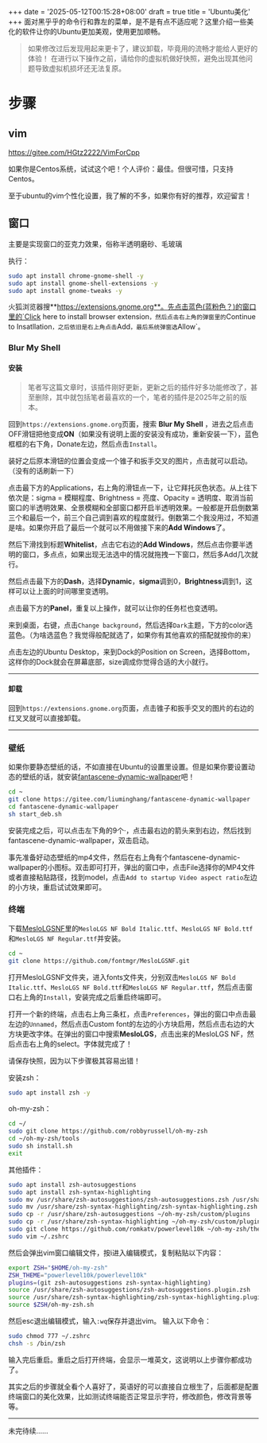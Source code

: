 +++
date = '2025-05-12T00:15:28+08:00'
draft = true
title = 'Ubuntu美化'
+++
面对黑乎乎的命令行和靠左的菜单，是不是有点不适应呢？这里介绍一些美化的软件让你的Ubuntu更加美观，使用更加顺畅。
<!--more-->

> 如果修改过后发现用起来更卡了，建议卸载，毕竟用的流畅才能给人更好的体验！
> 在进行以下操作之前，请给你的虚拟机做好快照，避免出现其他问题导致虚拟机损坏还无法复原。
# 步骤

## vim
https://gitee.com/HGtz2222/VimForCpp

如果你是Centos系统，试试这个吧！个人评价：最佳。但很可惜，只支持Centos。

至于ubuntu的vim个性化设置，我了解的不多，如果你有好的推荐，欢迎留言！

## 窗口

主要是实现窗口的亚克力效果，俗称半透明磨砂、毛玻璃

执行：
```bash
sudo apt install chrome-gnome-shell -y
sudo apt install gnome-shell-extensions -y
sudo apt install gnome-tweaks -y
```

火狐浏览器搜**https://extensions.gnome.org**。先点击蓝色(蓝粉色？)的窗口里的`Click here to install browser extension`，然后点击右上角的弹窗里的`Continue to Insatllation`，之后依旧是右上角点击`Add`，最后系统弹窗选`Allow`。

### Blur My Shell
#### 安装

> 笔者写这篇文章时，该插件刚好更新，更新之后的插件好多功能修改了，甚至删除，其中就包括笔者最喜欢的一个，笔者的插件是2025年之前的版本。

回到`https://extensions.gnome.org`页面，搜索 **Blur My Shell** ，进去之后点击OFF滑钮把他变成**ON**（如果没有说明上面的安装没有成功，重新安装一下），蓝色框框的右下角，Donate左边，然后点击`Install`。

装好之后原本滑钮的位置会变成一个锥子和扳手交叉的图片，点击就可以启动。（没有的话刷新一下）

点击最下方的Applications，右上角的滑钮点一下，让它拜托灰色状态。从上往下依次是：sigma = 模糊程度、Brightness = 亮度、Opacity = 透明度、取消当前窗口的半透明效果、全景模糊和全部窗口都开启半透明效果。一般都是开启倒数第三个和最后一个，前三个自己调到喜欢的程度就行。倒数第二个我没用过，不知道是啥。如果你开启了最后一个就可以不用做接下来的**Add Windows**了。

然后下滑找到标题**Whitelist**，点击它右边的**Add Windows**，然后点击你要半透明的窗口，多点点，如果出现无法选中的情况就拖拽一下窗口，然后多Add几次就行。

然后点击最下方的**Dash**，选择**Dynamic**，**sigma**调到0，**Brightness**调到1，这样可以让上面的时间哪里变透明。

点击最下方的**Panel**，重复以上操作，就可以让你的任务栏也变透明。

来到桌面，右键，点击`Change background`，然后选择`Dark`主题，下方的color选蓝色。（为啥选蓝色？我觉得般配就选了，如果你有其他喜欢的搭配就按你的来）

点击左边的Ubuntu Desktop，来到Dock的Position on Screen，选择Bottom，这样你的Dock就会在屏幕底部，size调成你觉得合适的大小就行。

---

#### 卸载
回到`https://extensions.gnome.org`页面，点击锥子和扳手交叉的图片的右边的红叉叉就可以直接卸载。

---

### 壁纸
如果你要静态壁纸的话，不如直接在Ubuntu的设置里设置。但是如果你要设置动态的壁纸的话，就安装[fantascene-dynamic-wallpaper](https://github.com/dependon/fantascene-dynamic-wallpaper)吧！

```bash
cd ~
git clone https://gitee.com/liuminghang/fantascene-dynamic-wallpaper
cd fantascene-dynamic-wallpaper
sh start_deb.sh
```

安装完成之后，可以点击左下角的9个·，点击最右边的箭头来到右边，然后找到fantascene-dynamic-wallpaper，双击启动。

事先准备好动态壁纸的mp4文件，然后在右上角有个fantascene-dynamic-wallpaper的小图标。双击即可打开，弹出的窗口中，点击File选择你的MP4文件或者直接粘贴路径，找到model，点击`Add to startup Video aspect ratio`左边的小方块，重启试试效果即可。

### 终端
下载[MesloLGSNF](https://github.com/fontmgr/MesloLGSNF/tree/main/fonts)里的`MesloLGS NF Bold Italic.ttf`、`MesloLGS NF Bold.ttf`和`MesloLGS NF Regular.ttf`并安装。

```bash
cd ~
git clone https://github.com/fontmgr/MesloLGSNF.git
```

打开MesloLGSNF文件夹，进入fonts文件夹，分别双击`MesloLGS NF Bold Italic.ttf`、`MesloLGS NF Bold.ttf`和`MesloLGS NF Regular.ttf`，然后点击窗口右上角的`Install`，安装完成之后重启终端即可。

打开一个新的终端，点击右上角三条杠，点击`Preferences`，弹出的窗口中点击最左边的`Unnamed`，然后点击Custom font的左边的小方块启用，然后点击右边的大方块更改字体。在弹出的窗口中搜索**MesloLGS**，点击出来的MesloLGS NF，然后点击右上角的select。字体就完成了！

请保存快照，因为以下步骤极其容易出错！

安装zsh：

```bash
sudo apt install zsh -y
```

oh-my-zsh：

```bash
cd ~/
sudo git clone https://github.com/robbyrussell/oh-my-zsh
cd ~/oh-my-zsh/tools
sudo sh install.sh
exit
```
其他插件：
```bash
sudo apt install zsh-autosuggestions
sudo apt install zsh-syntax-highlighting
sudo mv /usr/share/zsh-autosuggestions/zsh-autosuggestions.zsh /usr/share/zsh-autosuggestions/zsh-autosuggestions.plugin.zsh
sudo mv /usr/share/zsh-syntax-highlighting/zsh-syntax-highlighting.zsh /usr/share/zsh-syntax-highlighting/zsh-syntax-highlighting.plugin.zsh
sudo cp -r /usr/share/zsh-autosuggestions ~/oh-my-zsh/custom/plugins
sudo cp -r /usr/share/zsh-syntax-highlighting ~/oh-my-zsh/custom/plugins
sudo git clone https://github.com/romkatv/powerlevel10k ~/oh-my-zsh/themes/powerlevel10k
sudo vim ~/.zshrc
```

然后会弹出vim窗口编辑文件，按i进入编辑模式，复制粘贴以下内容：
```bash
export ZSH="$HOME/oh-my-zsh"
ZSH_THEME="powerlevel10k/powerlevel10k"
plugins=(git zsh-autosuggestions zsh-syntax-highlighting)
source /usr/share/zsh-autosuggestions/zsh-autosuggestions.plugin.zsh
source /usr/share/zsh-syntax-highlighting/zsh-syntax-highlighting.plugin.zsh
source $ZSH/oh-my-zsh.sh
```
然后esc退出编辑模式，输入`:wq`保存并退出vim。
输入以下命令：
```bash
sudo chmod 777 ~/.zshrc
chsh -s /bin/zsh
```
输入完后重启。重启之后打开终端，会显示一堆英文，这说明以上步骤你都成功了。

其实之后的步骤就全看个人喜好了，英语好的可以直接自立根生了，后面都是配置终端窗口的美化效果，比如测试终端能否正常显示字符，修改颜色，修改背景等等。

---

未完待续……



